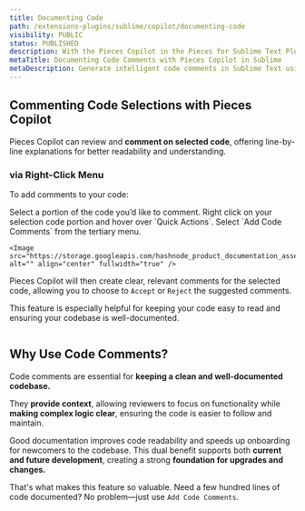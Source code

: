 ```yaml
---
title: Documenting Code
path: /extensions-plugins/sublime/copilot/documenting-code
visibility: PUBLIC
status: PUBLISHED
description: With the Pieces Copilot in the Pieces for Sublime Text Plugin, you can easily generate comments that capture your code's functionality and intent.
metaTitle: Documenting Code Comments with Pieces Copilot in Sublime
metaDescription: Generate intelligent code comments in Sublime Text using Pieces Copilot for enhanced documentation.
---
```


## Commenting Code Selections with Pieces Copilot

Pieces Copilot can review and **comment on selected code**, offering line-by-line explanations for better readability and understanding.

### via Right-Click Menu

To add comments to your code:

<Steps>
  <Step title="Select Portion of Code">
    Select a portion of the code you’d like to comment.
  </Step>

  <Step title="Right Click and Find Option">
    Right click on your selection code portion and hover over `Quick Actions`.
  </Step>

  <Step title="Add Code Comments">
    Select `Add Code Comments` from the tertiary menu.

    <Image src="https://storage.googleapis.com/hashnode_product_documentation_assets/sublime_text_plugin_assets/pieces_ai_copilot/documenting_code/add_code_comments.png" alt="" align="center" fullwidth="true" />
  </Step>
</Steps>

Pieces Copilot will then create clear, relevant comments for the selected code, allowing you to choose to `Accept` or `Reject` the suggested comments.

This feature is especially helpful for keeping your code easy to read and ensuring your codebase is well-documented.

<Image src="https://storage.googleapis.com/hashnode_product_documentation_assets/sublime_text_plugin_assets/pieces_ai_copilot/documenting_code/documenting_code.gif" alt="" align="center" fullwidth="true" />

## Why Use Code Comments?

Code comments are essential for **keeping a clean and well-documented codebase.**

They **provide context**, allowing reviewers to focus on functionality while **making complex logic clear**, ensuring the code is easier to follow and maintain.

Good documentation improves code readability and speeds up onboarding for newcomers to the codebase. This dual benefit supports both **current and future development**, creating a strong **foundation for upgrades and changes.**

That's what makes this feature so valuable. Need a few hundred lines of code documented? No problem—just use `Add Code Comments`.